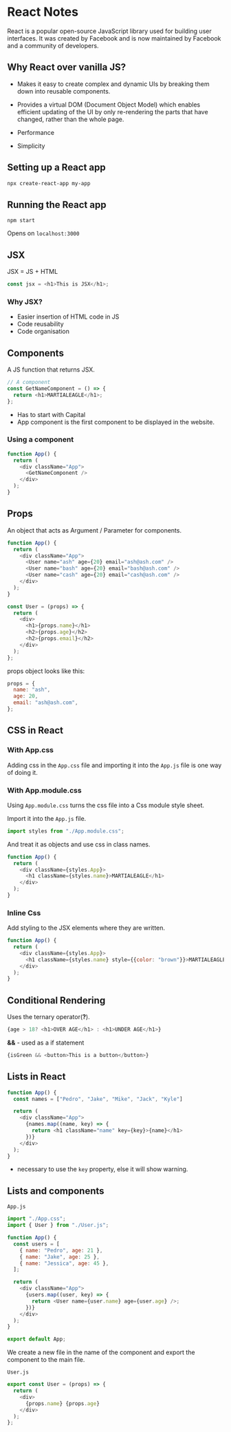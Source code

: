 # React Notes

React is a popular open-source JavaScript library used for building user interfaces. It was created by Facebook and is now maintained by Facebook and a community of developers.

## Why React over vanilla JS?

- Makes it easy to create complex and dynamic UIs by breaking them down into reusable components.

- Provides a virtual DOM (Document Object Model) which enables efficient updating of the UI by only re-rendering the parts that have changed, rather than the whole page.

- Performance

- Simplicity

## Setting up a React app

```bash
npx create-react-app my-app
```

## Running the React app

```
npm start
```

Opens on `localhost:3000`

## JSX

JSX = JS + HTML

```javascript
const jsx = <h1>This is JSX</h1>;
```

### Why JSX?

- Easier insertion of HTML code in JS
- Code reusability
- Code organisation

## Components

A JS function that returns JSX.

```javascript
// A component
const GetNameComponent = () => {
  return <h1>MARTIALEAGLE</h1>;
};
```

- Has to start with Capital
- App component is the first component to be displayed in the website.

### Using a component

```javascript
function App() {
  return (
    <div className="App">
      <GetNameComponent />
    </div>
  );
}
```

## Props

An object that acts as Argument / Parameter for components.

```javascript
function App() {
  return (
    <div className="App">
      <User name="ash" age={20} email="ash@ash.com" />
      <User name="bash" age={20} email="bash@ash.com" />
      <User name="cash" age={20} email="cash@ash.com" />
    </div>
  );
}

const User = (props) => {
  return (
    <div>
      <h1>{props.name}</h1>
      <h2>{props.age}</h2>
      <h2>{props.email}</h2>
    </div>
  );
};
```

props object looks like this:

```javascript
props = {
  name: "ash",
  age: 20,
  email: "ash@ash.com",
};
```

## CSS in React

### With App.css

Adding css in the `App.css` file and importing it into the `App.js` file is one way of doing it.

### With App.module.css

Using `App.module.css` turns the css file into a Css module style sheet.

Import it into the `App.js` file.

```javascript
import styles from "./App.module.css";
```

And treat it as objects and use css in class names.

```javascript
function App() {
  return (
    <div className={styles.App}>
      <h1 className={styles.name}>MARTIALEAGLE</h1>
    </div>
  );
}
```

### Inline Css

Add styling to the JSX elements where they are written.

```javascript
function App() {
  return (
    <div className={styles.App}>
      <h1 className={styles.name} style={{color: "brown"}}>MARTIALEAGLE</h1>
    </div>
  );
}
```


## Conditional Rendering

Uses the ternary operator(**?**).

```javascript
{age > 18? <h1>OVER AGE</h1> : <h1>UNDER AGE</h1>}
```

**&&** - used as a if statement

```javascript
{isGreen && <button>This is a button</button>}
```

## Lists in React

```javascript
function App() {
  const names = ["Pedro", "Jake", "Mike", "Jack", "Kyle"]

  return (
    <div className="App">
      {names.map((name, key) => {
        return <h1 className="name" key={key}>{name}</h1>
      })}
    </div>
  );
}
```

* necessary to use the `key` property, else it will show warning.

## Lists and components

`App.js`
```javascript
import "./App.css";
import { User } from "./User.js";

function App() {
  const users = [
    { name: "Pedro", age: 21 },
    { name: "Jake", age: 25 },
    { name: "Jessica", age: 45 },
  ];

  return (
    <div className="App">
      {users.map((user, key) => {
        return <User name={user.name} age={user.age} />;
      })}
    </div>
  );
}

export default App;
```

We create a new file in the name of the component and export the component to the main file.  

`User.js`

```javascript
export const User = (props) => {
  return (
    <div>
      {props.name} {props.age}
    </div>
  );
};
```

